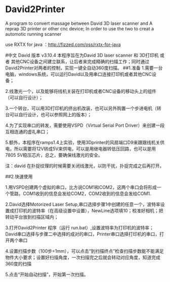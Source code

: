# David2Printer
A program to convert massage between David 3D laser scanner and A reprap 3D printer or other cnc device; In order to use the two to creat a automotic running scanner 

use RXTX for java ：http://fizzed.com/oss/rxtx-for-java

#中文
David 版本 v3.10.4
本程序旨在为David 3D laser scanner 和 3D打印机 或者 其他CNC设备之间建立联系，让后者来完成精确的扫描工作；同时通过David2Printer对两者的控制，实现一键全自动360度扫描。
##1.准备
1.需要一台电脑，windows系统，可以运行David以及用串口连接打印机或者其他CNC设备；

2.线激光一个，以及能够将线机关装在打印机或者CNC设备的移动头上的组件（可以自行设计）；

3.一个转台，可以用3D打印机的挤出机改装，也可以另外购置一个步进电机（转台可以自行设计，也可以参照网上的版本）；

4.为了实现串口的转发，需要使用VSPD（Virtual Serial Port Driver）来创建一段互相连通的虚礼串口；

5.额外，本程序在ramps1.4上实验，使用3Dprinter的风扇端口D9来跟跟线机关供电，所以需要将12V转成5V来供电，可以是用继电器转低压回路，也可以是用7805 5V稳压芯片，总之，要确保线激光的安全。

注：david 在扑捉纹理的时候需要关闭线激光，以防干扰，扑捉完成之后再打开。

##2.快速使用

1.用VSPD创建两个虚拟的串口，比方说COM1和COM2，这两个串口会将形成一个管路，COM1收到的信息会发给COM2，COM2收到的信息会发给COM1.

2.David选择Motorized Laser Setup,串口选择步骤1中创建的任意一个，波特率设置成打印机的波特率（在高级设置中设置），NewLine选项填10；校准好相机；把转动平台放到扫描区域内；

3.打开David2Printer 程序（运行 run.bat）,设置波特率为打印机的波特率；David串口选择与步骤二中选择的成对的串口，Printer串口选择打印机的串口，打开两个串口

4.设置扫描步数（100步=1mm），可以点击“到扫描终点”检查扫描步数能不能满足物件大小要求；设置好扫描角度，一次扫描完之后就会转动对应角度，知道完成360度的扫描

5.点击“开始自动扫描”，开始第一次扫描。



